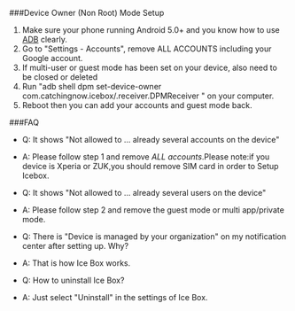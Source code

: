 ###Device Owner (Non Root) Mode Setup

1. Make sure your phone running Android  5.0+ and you know how to use [ADB](https://www.xda-developers.com/install-adb-windows-macos-linux/) clearly.
2. Go to "Settings - Accounts", remove ALL ACCOUNTS including your Google account.
3. If multi-user or guest mode has been set on your device, also need to be closed or deleted
4. Run "adb shell dpm set-device-owner com.catchingnow.icebox/.receiver.DPMReceiver " on your computer.
5. Reboot then you can add your accounts and guest mode back.

###FAQ

- Q: It shows "Not allowed to ... already several accounts on the device"
- A: Please follow step 1 and remove *ALL accounts*.Please note:if you device is Xperia or ZUK,you should remove SIM card in order to Setup Icebox.

- Q: It shows "Not allowed to ... already several users on the device"
- A: Please follow step 2 and remove the guest mode or multi app/private mode.

- Q: There is "Device is managed by your organization" on my notification center after setting up. Why?
- A: That is how Ice Box works.

- Q: How to uninstall Ice Box?
- A: Just select "Uninstall" in the settings of Ice Box.


